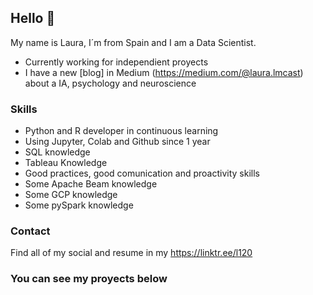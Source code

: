 ## Hello :wave:
My name is Laura, I´m from Spain and I am a Data Scientist.

* Currently working for independient proyects 
* I have a new [blog] in Medium (https://medium.com/@laura.lmcast) about a IA, psychology and neuroscience

### Skills
* Python and R developer in continuous learning 
* Using Jupyter, Colab and Github since 1 year
* SQL knowledge
* Tableau Knowledge
* Good practices, good comunication and proactivity skills
* Some Apache Beam knowledge
* Some GCP knowledge
* Some pySpark knowledge

### Contact

Find all of my social and resume in my https://linktr.ee/l120 

### You can see my proyects below
